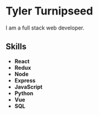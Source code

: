 # Tyler Turnipseed

I am a full stack web developer.

## Skills

- **React**
- **Redux**
- **Node**
- **Express**
- **JavaScript**
- **Python**
- **Vue**
- **SQL**

